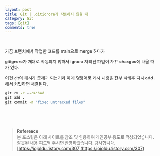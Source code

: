 ```yaml
---
layout: post
title: Git | .gitignore가 작동하지 않을 때
category: Git
tags: [git]
comments: true
---
```


<br>

가끔 브랜치에서 작업한 코드를 main으로 merge 하다가

gitignore가 제대로 작동되지 않아서 ignore 처리된 파일이 자꾸 changes에 나올 때가 있다.

이건 git의 캐시가 문제가 되는거라 아래 명령어로 캐시 내용을 전부 삭제후 다시 add . 해서 커밋하면 해결된다.

```cmd
git rm -r --cached .
git add .
git commit -m "fixed untracked files"
```

<br>
<br>
<br>

> **Reference**  
> 본 포스팅은 아래 사이트를 참조 및 인용하여 개인공부 용도로 작성되었습니다.  
> 잘못된 내용 피드백 주시면 반영하겠습니다. 감사합니다.  
> [https://jojoldu.tistory.com/307](https://jojoldu.tistory.com/307)
